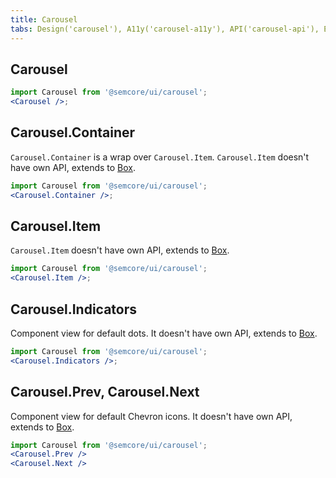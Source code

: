 ```yaml
---
title: Carousel
tabs: Design('carousel'), A11y('carousel-a11y'), API('carousel-api'), Example('carousel-code'), Changelog('carousel-changelog')
---
```


## Carousel

```jsx
import Carousel from '@semcore/ui/carousel';
<Carousel />;
```

<TypesView type="CarouselProps" :types={...types} />

## Carousel.Container

`Carousel.Container` is a wrap over `Carousel.Item`. `Carousel.Item` doesn't have own API, extends to [Box](/layout/box-system/box-system-api#box).

```jsx
import Carousel from '@semcore/ui/carousel';
<Carousel.Container />;
```

## Carousel.Item

`Carousel.Item` doesn't have own API, extends to [Box](/layout/box-system/box-system-api#box).

```jsx
import Carousel from '@semcore/ui/carousel';
<Carousel.Item />;
```

## Carousel.Indicators

Component view for default dots. It doesn't have own API, extends to [Box](/layout/box-system/box-system-api#box).

```jsx
import Carousel from '@semcore/ui/carousel';
<Carousel.Indicators />;
```

## Carousel.Prev, Carousel.Next

Component view for default Chevron icons. It doesn't have own API, extends to [Box](/layout/box-system/box-system-api#box).

```jsx
import Carousel from '@semcore/ui/carousel';
<Carousel.Prev />
<Carousel.Next />
```

<script setup>import { data as types } from '@types.data.ts';</script>
